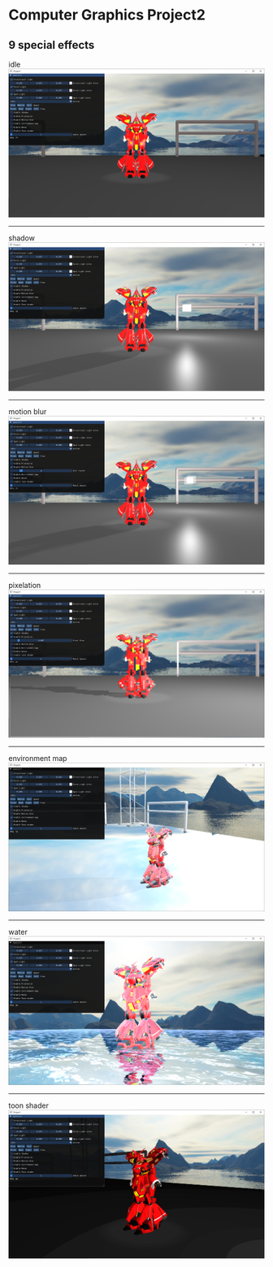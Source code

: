 # Computer Graphics Project2
## 9 special effects

idle
![idle](images/idle.png)

---
shadow
![shadow](images/shadow.png)

---
motion blur
![motion blur](images/motion_blur.png)

---
pixelation
![pixelation](images/pixelation.png)

---
environment map
![environment map](images/environment_map.png)

---
water
![water](images/water.png)

---
toon shader
![toon_shader](images/toon_shader.png)
